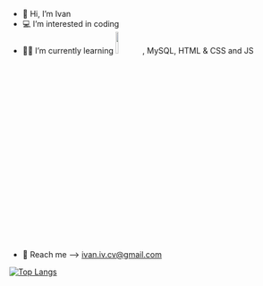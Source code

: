 - 👋 Hi, I’m Ivan
- 💻 I’m interested in coding 
- 👨‍🎓 I’m currently learning <code><img width="10%" src="https://www.vectorlogo.zone/logos/python/python-ar21.svg"></code>, MySQL, HTML & CSS and JS
- 📧 Reach me --> ivan.iv.cv@gmail.com


[![Top Langs](https://github-readme-stats.vercel.app/api/top-langs/?username=1van101&layout=compact)](https://github.com/1van101/github-readme-stats)
